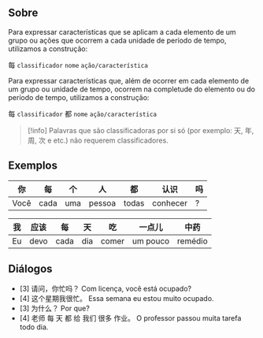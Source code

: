 ## Sobre

Para expressar características que se aplicam a cada elemento de um grupo ou ações que ocorrem a cada unidade de período de tempo, utilizamos a construção:

每 `classificador` `nome` `ação/característica`

Para expressar características que, além de ocorrer em cada elemento de um grupo ou unidade de tempo, ocorrem na completude do elemento ou do período de tempo, utilizamos a construção:

每 `classificador` 都 `nome` `ação/característica`

> [!info]
> Palavras que são classificadoras por si só (por exemplo: 天, 年, 周, 次 e etc.) não requerem classificadores.
## Exemplos


| 你    | 每    | 个   | 人      | 都     | 认识       | 吗   |
| ---- | ---- | --- | ------ | ----- | -------- | --- |
| Você | cada | uma | pessoa | todas | conhecer | ?   |


| 我   | 应该   | 每    | 天   | 吃     | 一点儿      | 中药      |
| --- | ---- | ---- | --- | ----- | -------- | ------- |
| Eu  | devo | cada | dia | comer | um pouco | remédio |


## Diálogos

- [3] 请问，你忙吗？
     Com licença, você está ocupado?
- [4] 这个星期我很忙。
     Essa semana eu estou muito ocupado.
- [3] 为什么？
     Por que?
- [4] 老师 每 天 都 给 我们 很多 作业。 
     O professor passou muita tarefa todo dia.
